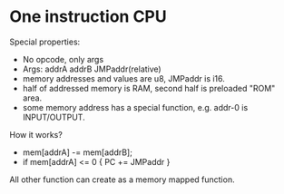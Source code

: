 # One instruction CPU

Special properties:
 * No opcode, only args
 * Args: addrA addrB JMPaddr(relative)
 * memory addresses and values are u8, JMPaddr is i16.
 * half of addressed memory is RAM, second half is preloaded "ROM" area. 
 * some memory address has a special function, e.g. addr-0 is INPUT/OUTPUT.

How it works?
 * mem[addrA] -= mem[addrB];
 * if mem[addrA] <= 0 { PC += JMPaddr }

All other function can create as a memory mapped function.
